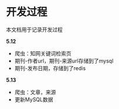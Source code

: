 # 开发过程

本文档用于记录开发过程

**5.12**

- 爬虫：知网关键词检索页
- 期刊-作者url，期刊-来源url存储到了mysql
- 期刊-发布日期，存储到了redis

**5.13**

- 爬虫：文章，来源
- 更新MySQL数据